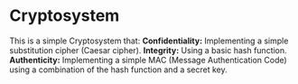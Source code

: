 # Cryptosystem
This is a simple Cryptosystem that: 
**Confidentiality:** Implementing a simple substitution cipher (Caesar cipher). **Integrity:** Using a basic hash function. **Authenticity:** Implementing a simple MAC (Message Authentication Code) using a combination of the hash function and a secret key.
